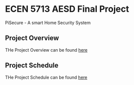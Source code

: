 # ECEN 5713 AESD Final Project

PiSecure - A smart Home Security System

## Project Overview ## 
THe Project Overview can be found [here](https://github.com/cu-ecen-aeld/final-project-shashankchandrasekaran/wiki/Project-Overview)

## Project Schedule ## 
THe Project Schedule can be found [here](https://github.com/users/shashankchandrasekaran/projects/2)
